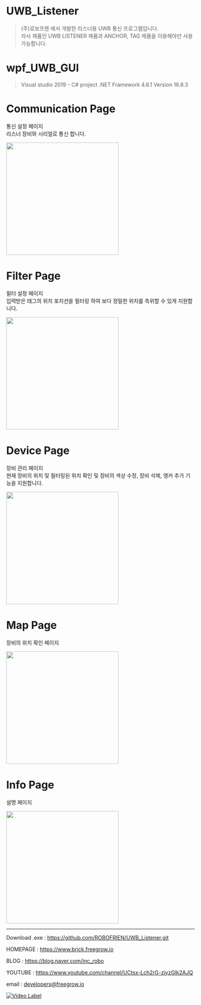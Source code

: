# UWB_Listener
>(주)로보프렌 에서 개발한 리스너용 UWB 통신 프로그램입니다.  
>자사 제품인 UWB LISTENER 제품과 ANCHOR, TAG 제품을 이용해야만 사용가능합니다.



# wpf_UWB_GUI
>Visual studio 2019 - C# project
>.NET Framework 4.6.1
>Version 16.8.3
  
  

# Communication Page
통신 설정 페이지  
리스너 장비와 시리얼로 통신 합니다.
  
<img src="https://user-images.githubusercontent.com/102004343/168957189-813363d9-a6ac-42f1-81dd-41dbfae3c386.png"  width="300" >

# Filter Page
필터 설정 페이지  
입력받은 태그의 위치 포지션을 필터링 하여 보다 정밀한 위치를 측위할 수 있게 지원합니다.
  
<img src="https://user-images.githubusercontent.com/102004343/168957191-5e5abf8c-ca62-429b-96c7-9cbdfed9a86c.png"  width="300" >

# Device Page
장비 관리 페이지  
현재 장비의 위치 및 필터링된 위치 확인 및 장비의 색상 수정, 장비 삭제, 앵커 추가 기능을 지원합니다.
  
<img src="https://user-images.githubusercontent.com/102004343/168957198-1fe50cd5-5f7c-4742-b852-f3899b6d5141.png"  width="300" >

# Map Page
장비의 위치 확인 페이지  
  
<img src="https://user-images.githubusercontent.com/102004343/168957202-5cba6566-5171-4145-ac54-ada609c7103d.png" width="300" >

# Info Page
설명 페이지  
  
<img src="https://user-images.githubusercontent.com/102004343/168959539-9f55d252-d9d0-4667-acae-283927bb60b5.png"  width="300" >




------------

Download .exe : https://github.com/ROBOFRIEN/UWB_Listener.git

HOMEPAGE : https://www.brick.freegrow.io

BLOG : https://blog.naver.com/inc_robo

YOUTUBE : https://www.youtube.com/channel/UCtsx-Lch2rG-ziyzGlk2AJQ
  
  
email : developers@freegrow.io



  
[![Video Label](http://img.youtube.com/vi/fSDhYLPtQ_w/0.jpg)](https://youtu.be/fSDhYLPtQ_w?t=0s)

